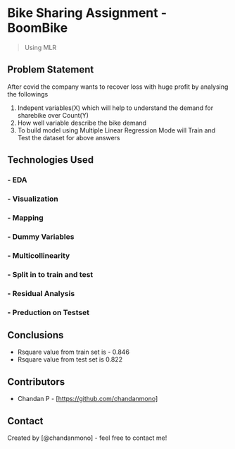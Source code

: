 # Bike Sharing Assignment - BoomBike
> Using MLR

## Problem Statement
After covid the company wants to recover loss with huge profit by analysing the followings
1. Indepent variables(X) which will help to understand the demand for sharebike over Count(Y) 
2. How well variable describe the bike demand
3. To build model using Multiple Linear Regression Mode will Train and Test the dataset for above answers


<!-- You can include any other section that is pertinent to your problem -->

## Technologies Used
 ### - EDA
 ### - Visualization
 ### - Mapping
 ### - Dummy Variables
 ### - Multicollinearity
 ### - Split in to train and test
 ### - Residual Analysis
 ### - Preduction on Testset

<!-- You don't have to answer all the questions - just the ones relevant to your project. -->

## Conclusions
- Rsquare value from train set is - 0.846
- Rsquare value from test set is 0.822



## Contributors
 - Chandan P - [https://github.com/chandanmono]


## Contact
Created by [@chandanmono] - feel free to contact me!
